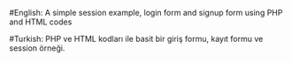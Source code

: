 #English: A simple session example, login form and signup form using PHP and HTML codes

#Turkish: PHP ve HTML kodları ile basit bir giriş formu, kayıt formu ve session örneği.
